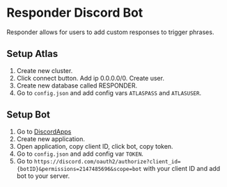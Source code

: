 # Responder Discord Bot
Responder allows for users to add custom responses to trigger phrases.

## Setup Atlas
1. Create new cluster.
2. Click connect button. Add ip 0.0.0.0/0. Create user.
3. Create new database called RESPONDER.
4. Go to `config.json` and add config vars `ATLASPASS` and `ATLASUSER`.

## Setup Bot
1. Go to [DiscordApps](discord.com/developers/applications)
2. Create new application.
3. Open application, copy client ID, click bot, copy token.
4. Go to `config.json` and add config var `TOKEN`.
5. Go to `https://discord.com/oauth2/authorize?client_id={botID}&permissions=2147485696&scope=bot` with your client ID and add bot to your server.